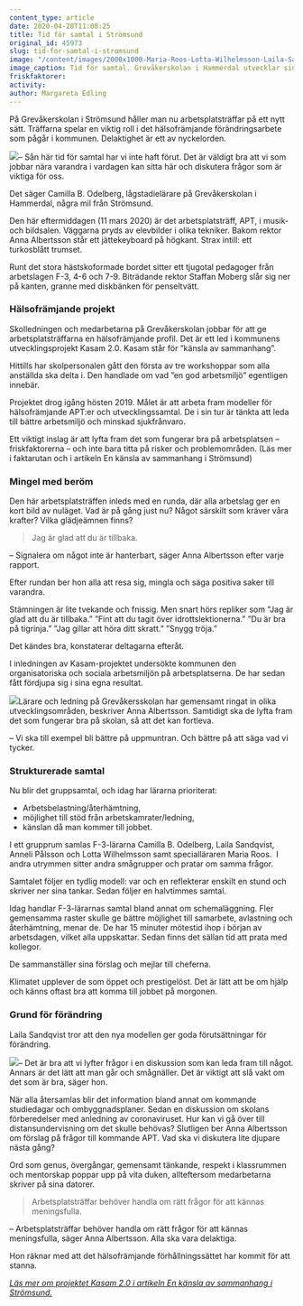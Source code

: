 ```yaml
---
content_type: article
date: 2020-04-28T11:08:25
title: Tid för samtal i Strömsund
original_id: 45973
slug: tid-for-samtal-i-stromsund
image: "/content/images/2000x1000-Maria-Roos-Lotta-Wilhelmsson-Laila-Sandqvist-Camilla-Odelberg-Anneli-Palsson-apt1-foto.jpg"
image_caption: Tid för samtal. Grevåkerskolan i Hammerdal utvecklar sina arbetsplatsträffar som en del av projektet Kasam 2.0. Från vänster lärarna Maria Roos, Lotta Wilhelmsson, Laila Sandqvist, Camilla Odelberg, Anneli Pålsson.
friskfaktorer:
activity:
author: Margareta Edling
---
```


På Grevåkerskolan i Strömsund håller man nu arbetsplatsträffar på ett nytt sätt. Träffarna spelar en viktig roll i det hälsofrämjande förändringsarbete som pågår i kommunen. Delaktighet är ett av nyckelorden.

[![](https://www.suntarbetsliv.se/wp-content/uploads/2020/04/200x220-camilla-odelberg-foto-anneli-asen-carlsson.jpg)](https://www.suntarbetsliv.se/wp-content/uploads/2020/04/200x220-camilla-odelberg-foto-anneli-asen-carlsson.jpg)– Sån här tid för samtal har vi inte haft förut. Det är väldigt bra att vi som jobbar nära varandra i vardagen kan sitta här och diskutera frågor som är viktiga för oss.

Det säger Camilla B. Odelberg, lågstadielärare på Grevåkerskolan i Hammerdal, några mil från Strömsund.

Den här eftermiddagen (11 mars 2020) är det arbetsplatsträff, APT, i musik- och bildsalen. Väggarna pryds av elevbilder i olika tekniker. Bakom rektor Anna Albertsson står ett jättekeyboard på högkant. Strax intill: ett turkosblått trumset.

Runt det stora hästskoformade bordet sitter ett tjugotal pedagoger från arbetslagen F-3, 4-6 och 7-9. Biträdande rektor Staffan Moberg slår sig ner på kanten, granne med diskbänken för penseltvätt.

### Hälsofrämjande projekt

Skolledningen och medarbetarna på Grevåkerskolan jobbar för att ge arbetsplatsträffarna en hälsofrämjande profil. Det är ett led i kommunens utvecklingsprojekt Kasam 2.0. Kasam står för ”känsla av sammanhang”.

Hittills har skolpersonalen gått den första av tre workshoppar som alla anställda ska delta i. Den handlade om vad ”en god arbetsmiljö” egentligen innebär.

Projektet drog igång hösten 2019. Målet är att arbeta fram modeller för hälsofrämjande APT:er och utvecklingssamtal. De i sin tur är tänkta att leda till bättre arbetsmiljö och minskad sjukfrånvaro.

Ett viktigt inslag är att lyfta fram det som fungerar bra på arbetsplatsen ­– friskfaktorerna ­– och inte bara titta på risker och problemområden. (Läs mer i faktarutan och i artikeln En känsla av sammanhang i Strömsund)

### Mingel med beröm

Den här arbetsplatsträffen inleds med en runda, där alla arbetslag ger en kort bild av nuläget. Vad är på gång just nu? Något särskilt som kräver våra krafter? Vilka glädjeämnen finns?

> Jag är glad att du är tillbaka.

– Signalera om något inte är hanterbart, säger Anna Albertsson efter varje rapport.

Efter rundan ber hon alla att resa sig, mingla och säga positiva saker till varandra.

Stämningen är lite tvekande och fnissig. Men snart hörs repliker som ”Jag är glad att du är tillbaka.” ”Fint att du tagit över idrottslektionerna.” ”Du är bra på tigrinja.” ”Jag gillar att höra ditt skratt.” ”Snygg tröja.”

Det kändes bra, konstaterar deltagarna efteråt.

I inledningen av Kasam-projektet undersökte kommunen den organisatoriska och sociala arbetsmiljön på arbetsplatserna. De har sedan fått fördjupa sig i sina egna resultat.

[![](https://www.suntarbetsliv.se/wp-content/uploads/2020/04/200x220-anna-albertsson-foto-anneli-asen-carlsson.jpg)](https://www.suntarbetsliv.se/wp-content/uploads/2020/04/200x220-anna-albertsson-foto-anneli-asen-carlsson.jpg)Lärare och ledning på Grevåkersskolan har gemensamt ringat in olika utvecklingsområden, beskriver Anna Albertsson. Samtidigt ska de lyfta fram det som fungerar bra på skolan, så att det kan fortleva.

– Vi ska till exempel bli bättre på uppmuntran. Och bättre på att säga vad vi tycker.

### Strukturerade samtal

Nu blir det gruppsamtal, och idag har lärarna prioriterat:

- Arbetsbelastning/återhämtning,
- möjlighet till stöd från arbetskamrater/ledning,
- känslan då man kommer till jobbet.

I ett grupprum samlas F-3-lärarna Camilla B. Odelberg, Laila Sandqvist, Anneli Pålsson och Lotta Wilhelmsson samt specialläraren Maria Roos.  I andra utrymmen sitter andra smågrupper och pratar om samma frågor.

Samtalet följer en tydlig modell: var och en reflekterar enskilt en stund och skriver ner sina tankar. Sedan följer en halvtimmes samtal.

Idag handlar F-3-lärarnas samtal bland annat om schemaläggning. Fler gemensamma raster skulle ge bättre möjlighet till samarbete, avlastning och återhämtning, menar de. De har 15 minuter mötestid ihop i början av arbetsdagen, vilket alla uppskattar. Sedan finns det sällan tid att prata med kollegor.

De sammanställer sina förslag och mejlar till cheferna.

Klimatet upplever de som öppet och prestigelöst. Det är lätt att be om hjälp och känns oftast bra att komma till jobbet på morgonen.

### Grund för förändring

Laila Sandqvist tror att den nya modellen ger goda förutsättningar för förändring.

[![](https://www.suntarbetsliv.se/wp-content/uploads/2020/04/200x220-laila-sandqvist-foto-anneli-asen-carlsson.jpg)](https://www.suntarbetsliv.se/wp-content/uploads/2020/04/200x220-laila-sandqvist-foto-anneli-asen-carlsson.jpg)– Det är bra att vi lyfter frågor i en diskussion som kan leda fram till något. Annars är det lätt att man går och smågnäller. Det är viktigt att slå vakt om det som är bra, säger hon.

När alla återsamlas blir det information bland annat om kommande studiedagar och ombyggnadsplaner. Sedan en diskussion om skolans förberedelser med anledning av coronaviruset. Hur kan vi gå över till distansundervisning om det skulle behövas? Slutligen ber Anna Albertsson om förslag på frågor till kommande APT. Vad ska vi diskutera lite djupare nästa gång?

Ord som genus, övergångar, gemensamt tänkande, respekt i klassrummen och mentorskap poppar upp på vita duken, allteftersom medarbetarna skriver på sina datorer.

> Arbetsplatsträffar behöver handla om rätt frågor för att kännas meningsfulla.

– Arbetsplatsträffar behöver handla om rätt frågor för att kännas meningsfulla, säger Anna Albertsson. Alla ska vara delaktiga.

Hon räknar med att det hälsofrämjande förhållningssättet har kommit för att stanna.

[_Läs mer om projektet Kasam 2.0 i artikeln En känsla av sammanhang i Strömsund._](https://www.suntarbetsliv.se/artiklar/sam/en-kansla-av-sammanhang-i-stromsund/)
